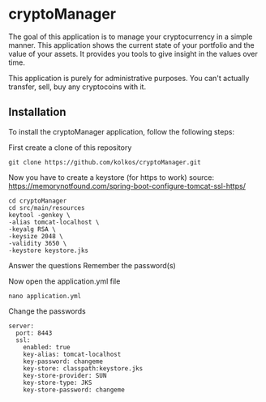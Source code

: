 # cryptoManager
The goal of this application is to manage your cryptocurrency in a simple manner. This application shows the current state of your portfolio and the value of your assets. It provides you tools to give insight in the values over time.

This application is purely for administrative purposes. You can't actually transfer, sell, buy any cryptocoins with it. 

## Installation
To install the cryptoManager application, follow the following steps:

First create a clone of this repository
```
git clone https://github.com/kolkos/cryptoManager.git
```

Now you have to create a keystore (for https to work)
source: https://memorynotfound.com/spring-boot-configure-tomcat-ssl-https/
```
cd cryptoManager
cd src/main/resources
keytool -genkey \
-alias tomcat-localhost \
-keyalg RSA \
-keysize 2048 \
-validity 3650 \
-keystore keystore.jks
```
Answer the questions
Remember the password(s)

Now open the application.yml file
```
nano application.yml
```

Change the passwords
```
server:
  port: 8443
  ssl:
    enabled: true
    key-alias: tomcat-localhost
    key-password: changeme
    key-store: classpath:keystore.jks
    key-store-provider: SUN
    key-store-type: JKS
    key-store-password: changeme
```


